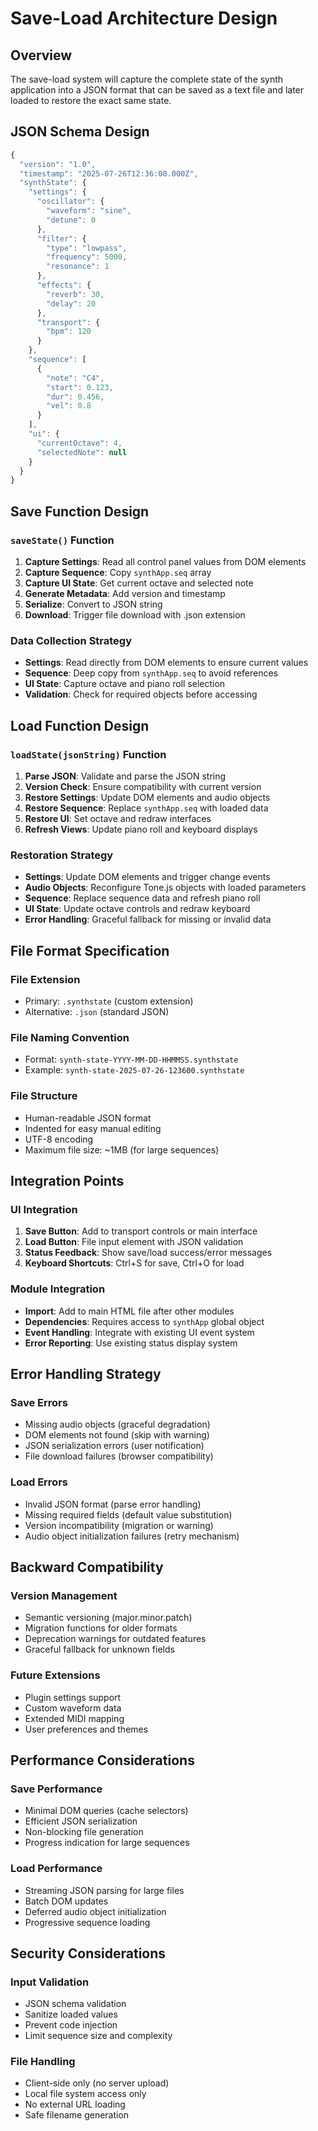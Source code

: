 # Save-Load Architecture Design

## Overview
The save-load system will capture the complete state of the synth application into a JSON format that can be saved as a text file and later loaded to restore the exact same state.

## JSON Schema Design

```javascript
{
  "version": "1.0",
  "timestamp": "2025-07-26T12:36:00.000Z",
  "synthState": {
    "settings": {
      "oscillator": {
        "waveform": "sine",
        "detune": 0
      },
      "filter": {
        "type": "lowpass",
        "frequency": 5000,
        "resonance": 1
      },
      "effects": {
        "reverb": 30,
        "delay": 20
      },
      "transport": {
        "bpm": 120
      }
    },
    "sequence": [
      {
        "note": "C4",
        "start": 0.123,
        "dur": 0.456,
        "vel": 0.8
      }
    ],
    "ui": {
      "currentOctave": 4,
      "selectedNote": null
    }
  }
}
```

## Save Function Design

### `saveState()` Function
1. **Capture Settings**: Read all control panel values from DOM elements
2. **Capture Sequence**: Copy `synthApp.seq` array
3. **Capture UI State**: Get current octave and selected note
4. **Generate Metadata**: Add version and timestamp
5. **Serialize**: Convert to JSON string
6. **Download**: Trigger file download with .json extension

### Data Collection Strategy
- **Settings**: Read directly from DOM elements to ensure current values
- **Sequence**: Deep copy from `synthApp.seq` to avoid references
- **UI State**: Capture octave and piano roll selection
- **Validation**: Check for required objects before accessing

## Load Function Design

### `loadState(jsonString)` Function
1. **Parse JSON**: Validate and parse the JSON string
2. **Version Check**: Ensure compatibility with current version
3. **Restore Settings**: Update DOM elements and audio objects
4. **Restore Sequence**: Replace `synthApp.seq` with loaded data
5. **Restore UI**: Set octave and redraw interfaces
6. **Refresh Views**: Update piano roll and keyboard displays

### Restoration Strategy
- **Settings**: Update DOM elements and trigger change events
- **Audio Objects**: Reconfigure Tone.js objects with loaded parameters
- **Sequence**: Replace sequence data and refresh piano roll
- **UI State**: Update octave controls and redraw keyboard
- **Error Handling**: Graceful fallback for missing or invalid data

## File Format Specification

### File Extension
- Primary: `.synthstate` (custom extension)
- Alternative: `.json` (standard JSON)

### File Naming Convention
- Format: `synth-state-YYYY-MM-DD-HHMMSS.synthstate`
- Example: `synth-state-2025-07-26-123600.synthstate`

### File Structure
- Human-readable JSON format
- Indented for easy manual editing
- UTF-8 encoding
- Maximum file size: ~1MB (for large sequences)

## Integration Points

### UI Integration
1. **Save Button**: Add to transport controls or main interface
2. **Load Button**: File input element with JSON validation
3. **Status Feedback**: Show save/load success/error messages
4. **Keyboard Shortcuts**: Ctrl+S for save, Ctrl+O for load

### Module Integration
- **Import**: Add to main HTML file after other modules
- **Dependencies**: Requires access to `synthApp` global object
- **Event Handling**: Integrate with existing UI event system
- **Error Reporting**: Use existing status display system

## Error Handling Strategy

### Save Errors
- Missing audio objects (graceful degradation)
- DOM elements not found (skip with warning)
- JSON serialization errors (user notification)
- File download failures (browser compatibility)

### Load Errors
- Invalid JSON format (parse error handling)
- Missing required fields (default value substitution)
- Version incompatibility (migration or warning)
- Audio object initialization failures (retry mechanism)

## Backward Compatibility

### Version Management
- Semantic versioning (major.minor.patch)
- Migration functions for older formats
- Deprecation warnings for outdated features
- Graceful fallback for unknown fields

### Future Extensions
- Plugin settings support
- Custom waveform data
- Extended MIDI mapping
- User preferences and themes

## Performance Considerations

### Save Performance
- Minimal DOM queries (cache selectors)
- Efficient JSON serialization
- Non-blocking file generation
- Progress indication for large sequences

### Load Performance
- Streaming JSON parsing for large files
- Batch DOM updates
- Deferred audio object initialization
- Progressive sequence loading

## Security Considerations

### Input Validation
- JSON schema validation
- Sanitize loaded values
- Prevent code injection
- Limit sequence size and complexity

### File Handling
- Client-side only (no server upload)
- Local file system access only
- No external URL loading
- Safe filename generation

